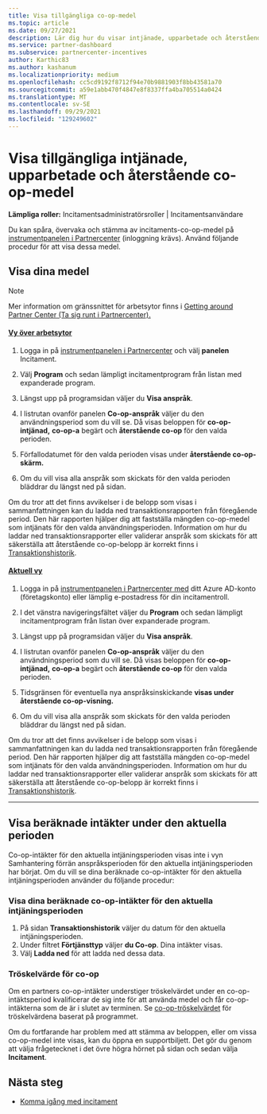 ```yaml
---
title: Visa tillgängliga co-op-medel
ms.topic: article
ms.date: 09/27/2021
description: Lär dig hur du visar intjänade, upparbetade och återstående co-op-medel, visar förfallodatum och stämma av inkonsekventa belopp.
ms.service: partner-dashboard
ms.subservice: partnercenter-incentives
author: Karthic83
ms.author: kashanum
ms.localizationpriority: medium
ms.openlocfilehash: cc5cd9192f8712f94e70b9881903f8bb43581a70
ms.sourcegitcommit: a59e1abb470f4847e8f8337ffa4ba705514a0424
ms.translationtype: MT
ms.contentlocale: sv-SE
ms.lasthandoff: 09/29/2021
ms.locfileid: "129249602"
---
```

# <a name="view-available-earned-claimed-and-remaining-co-op-funds"></a>Visa tillgängliga intjänade, upparbetade och återstående co-op-medel

**Lämpliga roller:** Incitamentsadministratörsroller | Incitamentsanvändare

Du kan spåra, övervaka och stämma av incitaments-co-op-medel på [instrumentpanelen i Partnercenter](https://partner.microsoft.com/dashboard/) (inloggning krävs). Använd följande procedur för att visa dessa medel.

## <a name="view-your-funds"></a>Visa dina medel

> [!NOTE]
> Mer information om gränssnittet för arbetsytor finns i [Getting around Partner Center (Ta sig runt i Partnercenter).](get-around-partner-center.md#turn-workspaces-on-and-off)

#### <a name="workspaces-view"></a>[Vy över arbetsytor](#tab/workspaces-view)

1. Logga in på [instrumentpanelen i Partnercenter](https://partner.microsoft.com/dashboard/) och välj **panelen** Incitament.

2. Välj **Program** och sedan lämpligt incitamentprogram från listan med expanderade program.

3. Längst upp på programsidan väljer du **Visa anspråk**.

4. I listrutan ovanför panelen **Co-op-anspråk** väljer du den användningsperiod som du vill se. Då visas beloppen för **co-op-intjänad,** **co-op-a** begärt och **återstående co-op** för den valda perioden.

5. Förfallodatumet för den valda perioden visas under **återstående co-op-skärm.**  

6. Om du vill visa alla anspråk som skickats för den valda perioden bläddrar du längst ned på sidan.

Om du tror att det finns avvikelser i de belopp som visas i sammanfattningen kan du ladda ned transaktionsrapporten från föregående period. Den här rapporten hjälper dig att fastställa mängden co-op-medel som intjänats för den valda användningsperioden. Information om hur du laddar ned transaktionsrapporter eller validerar anspråk som skickats för att säkerställa att återstående co-op-belopp är korrekt finns i [Transaktionshistorik](./payout-statement.md#transaction-history).

#### <a name="current-view"></a>[Aktuell vy](#tab/current-view)

1. Logga in på [instrumentpanelen i Partnercenter med](https://partner.microsoft.com/dashboard/) ditt Azure AD-konto (företagskonto) eller lämplig e-postadress för din incitamentroll.

2. I det vänstra navigeringsfältet väljer du **Program** och sedan lämpligt incitamentprogram från listan över expanderade program.

3. Längst upp på programsidan väljer du **Visa anspråk**.

4. I listrutan ovanför panelen **Co-op-anspråk** väljer du den användningsperiod som du vill se. Då visas beloppen för **co-op-intjänad,** **co-op-a** begärt och **återstående co-op** för den valda perioden.

5. Tidsgränsen för eventuella nya anspråksinskickande **visas under återstående co-op-visning.**  

6. Om du vill visa alla anspråk som skickats för den valda perioden bläddrar du längst ned på sidan.

Om du tror att det finns avvikelser i de belopp som visas i sammanfattningen kan du ladda ned transaktionsrapporten från föregående period. Den här rapporten hjälper dig att fastställa mängden co-op-medel som intjänats för den valda användningsperioden. Information om hur du laddar ned transaktionsrapporter eller validerar anspråk som skickats för att säkerställa att återstående co-op-belopp är korrekt finns i [Transaktionshistorik](./payout-statement.md#transaction-history).

* * *

## <a name="view-estimated-earnings-during-the-current-period"></a>Visa beräknade intäkter under den aktuella perioden
Co-op-intäkter för den aktuella intjäningsperioden visas inte i vyn Samhantering förrän anspråksperioden för den aktuella intjäningsperioden har börjat. Om du vill se dina beräknade co-op-intäkter för den aktuella intjäningsperioden använder du följande procedur:

### <a name="view-your-estimated-co-op-earnings-for-the-current-earning-period"></a>Visa dina beräknade co-op-intäkter för den aktuella intjäningsperioden

1. På sidan **Transaktionshistorik** väljer du datum för den aktuella intjäningsperioden.
2. Under filtret **Förtjänsttyp** väljer **du Co-op**. Dina intäkter visas.
3. Välj **Ladda ned** för att ladda ned dessa data.

### <a name="co-op-threshold"></a>Tröskelvärde för co-op
Om en partners co-op-intäkter understiger tröskelvärdet under en co-op-intäktsperiod kvalificerar de sig inte för att använda medel och får co-op-intäkterna som de är i slutet av terminen. Se [co-op-tröskelvärdet](claims-threshold.md) för tröskelvärdena baserat på programmet. 

Om du fortfarande har problem med att stämma av beloppen, eller om vissa co-op-medel inte visas, kan du öppna en supportbiljett. Det gör du genom att välja frågetecknet i det övre högra hörnet på sidan och sedan välja **Incitament**.

## <a name="next-steps"></a>Nästa steg

- [Komma igång med incitament](incentives-get-started-intro.md)
